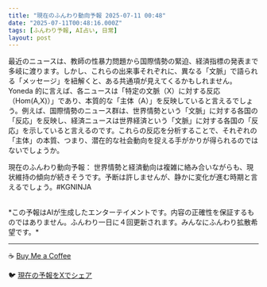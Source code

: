 ```yaml
---
title: "現在のふんわり動向予報 2025-07-11 00:48"
date: "2025-07-11T00:48:16.000Z"
tags: [ふんわり予報, AI占い, 日常]
layout: post
---
```


最近のニュースは、教師の性暴力問題から国際情勢の緊迫、経済指標の発表まで多岐に渡ります。しかし、これらの出来事それぞれに、異なる「文脈」で語られる「メッセージ」を紐解くと、ある共通項が見えてくるかもしれません。  Yoneda 的に言えば、各ニュースは「特定の文脈（X）に対する反応（Hom(A,X)）」であり、本質的な「主体（A）」を反映していると言えるでしょう。例えば、国際情勢のニュース群は、世界情勢という「文脈」に対する各国の「反応」を反映し、経済ニュースは世界経済という「文脈」に対する各国の「反応」を示していると言えるのです。これらの反応を分析することで、それぞれの「主体」の本質、つまり、潜在的な社会動向を捉える手がかりが得られるのではないでしょうか。

現在のふんわり動向予報：
世界情勢と経済動向は複雑に絡み合いながらも、現状維持の傾向が続きそうです。予断は許しませんが、静かに変化が進む時期と言えるでしょう。#KGNINJA

<br>
*この予報はAIが生成したエンターテイメントです。内容の正確性を保証するものではありません。ふんわり一日に４回更新されます。みんなにふんわり拡散希望です。*

---
☕️ [Buy Me a Coffee](https://www.buymeacoffee.com/kgninja)

🐦 [現在の予報をXでシェア](https://twitter.com/intent/tweet?text=%E7%8F%BE%E5%9C%A8%E3%81%AE%E3%81%B5%E3%82%93%E3%82%8F%E3%82%8A%E4%BA%88%E5%A0%B1%3A%20%E3%80%8C%E6%9C%80%E8%BF%91%E3%81%AE%E3%83%8B%E3%83%A5%E3%83%BC%E3%82%B9%E3%81%AF%E3%80%81%E6%95%99%E5%B8%AB%E3%81%AE%E6%80%A7%E6%9A%B4%E5%8A%9B%E5%95%8F%E9%A1%8C%E3%81%8B%E3%82%89%E5%9B%BD%E9%9A%9B%E6%83%85%E5%8B%A2%E3%81%AE%E7%B7%8A%E8%BF%AB%E3%80%81%E7%B5%8C%E6%B8%88%E6%8C%87%E6%A8%99%E3%81%AE%E7%99%BA%E8%A1%A8%E3%81%BE%E3%81%A7%E5%A4%9A%E5%B2%90%E3%81%AB%E6%B8%A1%E3%82%8A%E3%81%BE%E3%81%99%E3%80%82%E3%80%8D%23KGNINJA%20%E7%B6%9A%E3%81%8D%E3%81%AF%E3%83%96%E3%83%AD%E3%82%B0%E3%81%A7%EF%BC%81%F0%9F%91%87&url=https%3A%2F%2Fkg-ninja.github.io%2FFunwariyoso%2F)
